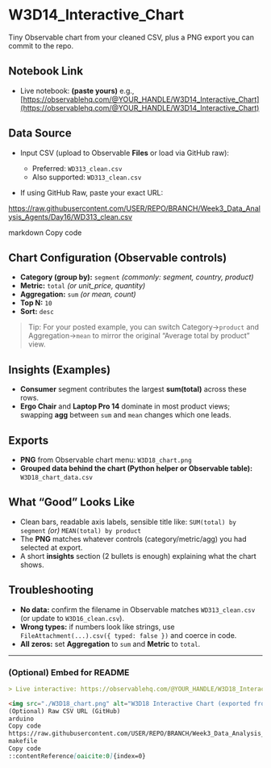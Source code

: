 # W3D14_Interactive_Chart

Tiny Observable chart from your cleaned CSV, plus a PNG export you can commit to the repo.

## Notebook Link

* Live notebook: **(paste yours)**
  e.g., [https://observablehq.com/@YOUR_HANDLE/W3D14_Interactive_Chart](https://observablehq.com/@YOUR_HANDLE/W3D14_Interactive_Chart)

## Data Source

* Input CSV (upload to Observable **Files** or load via GitHub raw):

  * Preferred: `WD313_clean.csv`
  * Also supported: `WD313_clean.csv`
* If using GitHub Raw, paste your exact URL:

https://raw.githubusercontent.com/USER/REPO/BRANCH/Week3_Data_Analysis_Agents/Day16/WD313_clean.csv

markdown
Copy code

## Chart Configuration (Observable controls)

* **Category (group by):** `segment` *(commonly: segment, country, product)*
* **Metric:** `total` *(or unit_price, quantity)*
* **Aggregation:** `sum` *(or mean, count)*
* **Top N:** `10`
* **Sort:** `desc`

> Tip: For your posted example, you can switch Category→`product` and Aggregation→`mean` to mirror the original “Average total by product” view.

## Insights (Examples)

* **Consumer** segment contributes the largest **sum(total)** across these rows.
* **Ergo Chair** and **Laptop Pro 14** dominate in most product views; swapping **agg** between `sum` and `mean` changes which one leads.

## Exports

* **PNG** from Observable chart menu: `W3D18_chart.png`
* **Grouped data behind the chart (Python helper or Observable table):** `W3D18_chart_data.csv`

## What “Good” Looks Like

* Clean bars, readable axis labels, sensible title like:
`SUM(total) by segment` *(or)* `MEAN(total) by product`
* The **PNG** matches whatever controls (category/metric/agg) you had selected at export.
* A short **insights** section (2 bullets is enough) explaining what the chart shows.

## Troubleshooting

* **No data:** confirm the filename in Observable matches `WD313_clean.csv` (or update to `W3D16_clean.csv`).
* **Wrong types:** if numbers look like strings, use `FileAttachment(...).csv({ typed: false })` and coerce in code.
* **All zeros:** set **Aggregation** to `sum` and **Metric** to `total`.

---

### (Optional) Embed for README

```md
> Live interactive: https://observablehq.com/@YOUR_HANDLE/W3D18_Interactive_Chart

<img src="./W3D18_chart.png" alt="W3D18 Interactive Chart (exported from Observable)" width="720" />
(Optional) Raw CSV URL (GitHub)
arduino
Copy code
https://raw.githubusercontent.com/USER/REPO/BRANCH/Week3_Data_Analysis_Agents/Day16/WD313_clean.csv
makefile
Copy code
::contentReference[oaicite:0]{index=0}







